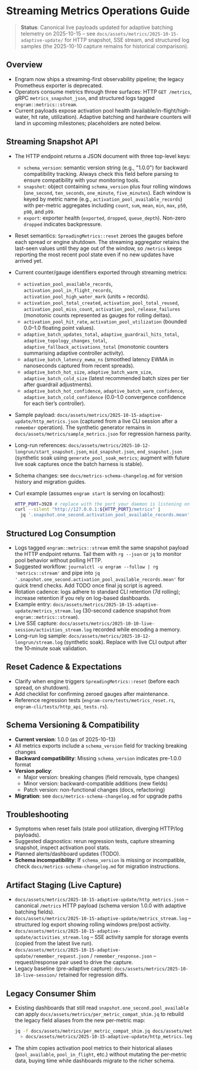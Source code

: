 # Streaming Metrics Operations Guide

> **Status**: Canonical live payloads updated for adaptive batching telemetry on 2025-10-15 – see `docs/assets/metrics/2025-10-15-adaptive-update/` for HTTP snapshot, SSE stream, and structured log samples (the 2025-10-10 capture remains for historical comparison).

## Overview

- Engram now ships a streaming-first observability pipeline; the legacy Prometheus exporter is deprecated.
- Operators consume metrics through three surfaces: HTTP `GET /metrics`, gRPC `metrics_snapshot_json`, and structured logs tagged `engram::metrics::stream`.
- Current payloads expose activation pool health (available/in-flight/high-water, hit rate, utilization). Adaptive batching and hardware counters will land in upcoming milestones; placeholders are noted below.

## Streaming Snapshot API

- The HTTP endpoint returns a JSON document with three top-level keys:
  - `schema_version`: semantic version string (e.g., "1.0.0") for backward compatibility tracking. Always check this field before parsing to ensure compatibility with your monitoring tools.
  - `snapshot`: object containing `schema_version` plus four rolling windows (`one_second`, `ten_seconds`, `one_minute`, `five_minutes`). Each window is keyed by metric name (e.g., `activation_pool_available_records`) with per-metric aggregates including `count`, `sum`, `mean`, `min`, `max`, `p50`, `p90`, and `p99`.
  - `export`: exporter health (`exported`, `dropped`, `queue_depth`). Non-zero `dropped` indicates backpressure.
- Reset semantics: `SpreadingMetrics::reset` zeroes the gauges before each spread or engine shutdown. The streaming aggregator retains the last-seen values until they age out of the window, so `/metrics` keeps reporting the most recent pool state even if no new updates have arrived yet.
- Current counter/gauge identifiers exported through streaming metrics:
  - `activation_pool_available_records`, `activation_pool_in_flight_records`, `activation_pool_high_water_mark` (units = records).
  - `activation_pool_total_created`, `activation_pool_total_reused`, `activation_pool_miss_count`, `activation_pool_release_failures` (monotonic counts represented as gauges for rolling deltas).
  - `activation_pool_hit_rate`, `activation_pool_utilization` (bounded 0.0–1.0 floating point values).
  - `adaptive_batch_updates_total`, `adaptive_guardrail_hits_total`, `adaptive_topology_changes_total`, `adaptive_fallback_activations_total` (monotonic counters summarising adaptive controller activity).
  - `adaptive_batch_latency_ewma_ns` (smoothed latency EWMA in nanoseconds captured from recent spreads).
  - `adaptive_batch_hot_size`, `adaptive_batch_warm_size`, `adaptive_batch_cold_size` (latest recommended batch sizes per tier after guardrail adjustments).
  - `adaptive_batch_hot_confidence`, `adaptive_batch_warm_confidence`, `adaptive_batch_cold_confidence` (0.0–1.0 convergence confidence for each tier’s controller).
- Sample payload: `docs/assets/metrics/2025-10-15-adaptive-update/http_metrics.json` (captured from a live CLI session after a `remember` operation). The synthetic generator remains in `docs/assets/metrics/sample_metrics.json` for regression harness parity.
- Long-run references: `docs/assets/metrics/2025-10-12-longrun/start_snapshot.json`, `mid_snapshot.json`, `end_snapshot.json` (synthetic soak using `generate_pool_soak_metrics`; augment with future live soak captures once the batch harness is stable).
- Schema changes: see `docs/metrics-schema-changelog.md` for version history and migration guides.
- Curl example (assumes `engram start` is serving on localhost):

  ```bash
  HTTP_PORT=3928 # replace with the port your daemon is listening on
  curl --silent "http://127.0.0.1:${HTTP_PORT}/metrics" |
    jq '.snapshot.one_second.activation_pool_available_records.mean'
  ```

## Structured Log Consumption

- Logs tagged `engram::metrics::stream` emit the same snapshot payload the HTTP endpoint returns. Tail them with `rg --json` or `jq` to monitor pool behavior without polling HTTP.
- Suggested workflow: `journalctl -u engram --follow | rg 'metrics::stream'` and pipe into `jq '.snapshot.one_second.activation_pool_available_records.mean'` for quick trend checks. Add TODO once final jq script is agreed.
- Rotation cadence: logs adhere to standard CLI retention (7d rolling); increase retention if you rely on log-based dashboards.
- Example entry: `docs/assets/metrics/2025-10-15-adaptive-update/metrics_stream.log` (30-second cadence snapshot from `engram::metrics::stream`).
- Live SSE capture: `docs/assets/metrics/2025-10-10-live-session/activities_stream.log` recorded while encoding a memory.
- Long-run log sample: `docs/assets/metrics/2025-10-12-longrun/stream.log` (synthetic soak). Replace with live CLI output after the 10‑minute soak validation.

## Reset Cadence & Expectations

- Clarify when engine triggers `SpreadingMetrics::reset` (before each spread, on shutdown).
- Add checklist for confirming zeroed gauges after maintenance.
- Reference regression tests (`engram-core/tests/metrics_reset.rs`, `engram-cli/tests/http_api_tests.rs`).

## Schema Versioning & Compatibility

- **Current version**: 1.0.0 (as of 2025-10-13)
- All metrics exports include a `schema_version` field for tracking breaking changes
- **Backward compatibility**: Missing `schema_version` indicates pre-1.0.0 format
- **Version policy**:
  - Major version: breaking changes (field removals, type changes)
  - Minor version: backward-compatible additions (new fields)
  - Patch version: non-functional changes (docs, refactoring)
- **Migration**: see `docs/metrics-schema-changelog.md` for upgrade paths

## Troubleshooting

- Symptoms when reset fails (stale pool utilization, diverging HTTP/log payloads).
- Suggested diagnostics: rerun regression tests, capture streaming snapshot, inspect activation pool stats.
- Planned alerts/dashboard updates (TODO).
- **Schema incompatibility**: If `schema_version` is missing or incompatible, check `docs/metrics-schema-changelog.md` for migration instructions.

## Artifact Staging (Live Capture)

- `docs/assets/metrics/2025-10-15-adaptive-update/http_metrics.json` – canonical `/metrics` HTTP payload (schema version 1.0.0 with adaptive batching fields).
- `docs/assets/metrics/2025-10-15-adaptive-update/metrics_stream.log` – structured log export showing rolling windows pre/post activity.
- `docs/assets/metrics/2025-10-15-adaptive-update/activities_stream.log` – SSE activity sample for storage events (copied from the latest live run).
- `docs/assets/metrics/2025-10-15-adaptive-update/remember_request.json` / `remember_response.json` – request/response pair used to drive the capture.
- Legacy baseline (pre-adaptive capture): `docs/assets/metrics/2025-10-10-live-session/` retained for regression diffs.

## Legacy Consumer Shim

- Existing dashboards that still read `snapshot.one_second.pool_available` can apply `docs/assets/metrics/per_metric_compat_shim.jq` to rebuild the legacy field aliases from the new per-metric map:

  ```bash
  jq -f docs/assets/metrics/per_metric_compat_shim.jq docs/assets/metrics/2025-10-15-adaptive-update/http_metrics.json \
    > docs/assets/metrics/2025-10-15-adaptive-update/http_metrics.legacy.json
  ```

- The shim copies activation pool metrics to their historical aliases (`pool_available`, `pool_in_flight`, etc.) without mutating the per-metric data, buying time while dashboards migrate to the richer schema.
